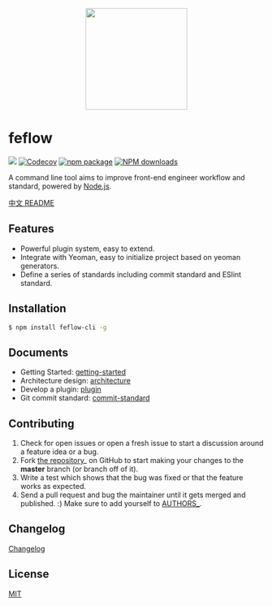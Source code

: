 <p align="center">
  <a>
    <img width="200" src="https://pub.idqqimg.com/pc/misc/files/20170911/dc2b53e557654d88bd59bfb3aad0dc99.png">
  </a>
</p>


# feflow

[![](https://img.shields.io/travis/cpselvis/feflow-cli.svg?style=flat-square)](https://travis-ci.org/cpselvis/feflow-cli)
[![Codecov](https://img.shields.io/codecov/c/github/cpselvis/feflow-cli/master.svg?style=flat-square)](https://codecov.io/gh/cpselvis/feflow-cli/branch/master)
[![npm package](https://img.shields.io/npm/v/feflow-cli.svg?style=flat-square)](https://www.npmjs.org/package/feflow-cli)
[![NPM downloads](http://img.shields.io/npm/dt/feflow-cli.svg?style=flat-square)](https://npmjs.org/package/feflow-cli)

A command line tool aims to improve front-end engineer workflow and standard, powered by [Node.js](https://nodejs.org/en/).

[中文 README](README_zh-CN.md)

## Features

- Powerful plugin system, easy to extend.
- Integrate with Yeoman, easy to initialize project based on yeoman generators.
- Define a series of standards including commit standard and ESlint standard.

## Installation

``` bash
$ npm install feflow-cli -g
```

## Documents
- Getting Started: [getting-started](docs/getting-started.md)
- Architecture design: [architecture](docs/architecture.md)
- Develop a plugin: [plugin](docs/plugin.md)
- Git commit standard: [commit-standard](docs/commit-standard.md)

## Contributing

1. Check for open issues or open a fresh issue to start a discussion around a feature idea or a bug.
2. Fork [the repository](https://github.com/cpselvis/feflow-cli)_ on GitHub to start making your changes to the **master** branch (or branch off of it).
3. Write a test which shows that the bug was fixed or that the feature works as expected.
4. Send a pull request and bug the maintainer until it gets merged and published. :) Make sure to add yourself to [AUTHORS_](AUTHORS).

## Changelog

[Changelog](CHANGELOG.md)

## License

[MIT](https://tldrlegal.com/license/mit-license)
